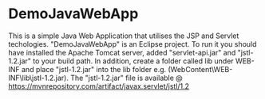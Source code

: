 # DemoJavaWebApp
This is a simple Java Web Application that utilises the JSP and Servlet techologies.
"DemoJavaWebApp" is an Eclipse project. To run it you should have installed the Apache
Tomcat server, added "servlet-api.jar" and "jstl-1.2.jar" to your build path. In addition, 
create a folder called lib under WEB-INF and place "jstl-1.2.jar" into the lib folder e.g. 
(WebContent\WEB-INF\lib\jstl-1.2.jar). The "jstl-1.2.jar" file is available @ https://mvnrepository.com/artifact/javax.servlet/jstl/1.2
